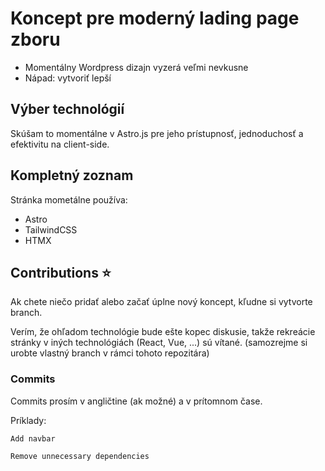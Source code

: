 # Koncept pre moderný lading page zboru

- Momentálny Wordpress dizajn vyzerá veľmi nevkusne
- Nápad: vytvoriť lepší

## Výber technológií

Skúšam to momentálne v Astro.js pre jeho prístupnosť, jednoduchosť a efektivitu na client-side.

## Kompletný zoznam

Stránka mometálne používa:

- Astro
- TailwindCSS
- HTMX

## Contributions ⭐

Ak chete niečo pridať alebo začať úplne nový koncept, kľudne si vytvorte branch.

Verím, že ohľadom technológie bude ešte kopec diskusie, takže rekreácie stránky v iných technológiách (React, Vue, ...) sú vítané. (samozrejme si urobte vlastný branch v rámci tohoto repozitára)

### Commits

Commits prosím v angličtine (ak možné) a v prítomnom čase.

Príklady:
```
Add navbar
```
```
Remove unnecessary dependencies
```
